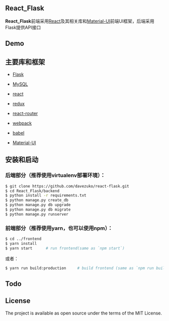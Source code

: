 
## React_Flask ##

**React_Flask**前端采用[React](https://facebook.github.io/react/)及其相关库和[Material-UI](https://github.com/callemall/material-ui)前端UI框架，后端采用Flask提供API接口


Demo
-------


## 主要库和框架

* [Flask](http://flask.pocoo.org/)
* [MySQL](https://www.mysql.com/)

* [react](https://github.com/facebook/react)
* [redux](https://github.com/rackt/redux)
* [react-router](https://github.com/rackt/react-router)
* [webpack](https://github.com/webpack/webpack)
* [babel](https://github.com/babel/babel)
* [Material-UI](https://github.com/callemall/material-ui)



## 安装和启动

### 后端部分（推荐使用virtualenv部署环境）：


```bash
$ git clone https://github.com/davezuko/react-flask.git 
$ cd React_Flask/backend
$ python install -r requirements.txt
$ python manage.py create_db
$ python manage.py db upgrade
$ python manage.py db migrate
$ python manage.py runserver
```

### 前端部分（推荐使用yarn，也可以使用npm）：


```bash
$ cd ../frontend
$ yarn install    
$ yarn start      # run frontend(same as `npm start`)
```

或者：

```bash 
$ yarn run build:production     # build frontend (same as `npm run build:production`)
```


Todo
-------



License
-------
 The project is available as open source under the terms of the MIT License.

